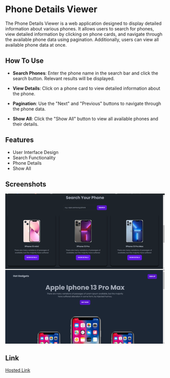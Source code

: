 # Phone Details Viewer

The Phone Details Viewer is a web application designed to display detailed information about various phones. It allows users to search for phones, view detailed information by clicking on phone cards, and navigate through the available phone data using pagination. Additionally, users can view all available phone data at once.

## How To Use

- **Search Phones**: Enter the phone name in the search bar and click the search button. Relevant results will be displayed.

- **View Details**: Click on a phone card to view detailed information about the phone.

- **Pagination**: Use the "Next" and "Previous" buttons to navigate through the phone data.

- **Show All**: Click the "Show All" button to view all available phones and their details.

## Features

- User Interface Design
- Search Functionality
- Phone Details
- Show All

## Screenshots

<img width="1276" alt="Screenshot 2024-06-02 at 2 08 19 AM" src="https://github.com/varunarora137/js_assignments/blob/main/phone_hunting/screenshots/Screenshot%202024-06-05%20153933.png">

<img width="1276" alt="Screenshot 2024-06-02 at 2 08 19 AM" src="https://github.com/varunarora137/js_assignments/blob/main/phone_hunting/screenshots/Screenshot%202024-06-05%20154000.png">

## Link

[Hosted Link](https://varunarora137.github.io/js_assignments/phone_hunting/index.html)
